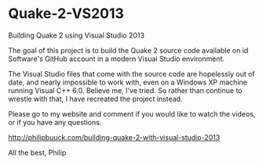 Quake-2-VS2013
==============

Building Quake 2 using Visual Studio 2013

The goal of this project is to build the Quake 2 source code available on id Software's GitHub account in a modern
Visual Studio environment.

The Visual Studio files that come with the source code are hopelessly out of date, and nearly impossible to work with,
even on a Windows XP machine running Visual C++ 6.0. Believe me, I've tried. So rather than continue to wrestle with that,
I have recreated the project instead.

Please go to my website and comment if you would like to watch the videos, or if you have any questions.

http://philipbuuck.com/building-quake-2-with-visual-studio-2013

All the best,
Philip
